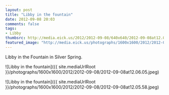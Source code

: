 ```yaml
---
layout: post
title: "Libby in the fountain"
date: 2012-09-08 20:03
comments: false
tags: 
- Libby
thumbsrc: http://media.eick.us/2012/2012-09-08/640x640/2012-09-08at12.05.58.jpeg
featured_image: "http://media.eick.us/photographs/1600x1600/2012/2012-09-08/2012-09-08at12.06.05.jpeg"
---
```

Libby in the Fountain in Silver Spring.

![Libby in the fountain]({{ site.mediaUrlRoot }}/photographs/1600x1600/2012/2012-09-08/2012-09-08at12.06.05.jpeg)


![Libby in the fountain]({{ site.mediaUrlRoot }}/photographs/1600x1600/2012/2012-09-08/2012-09-08at12.05.58.jpeg)

